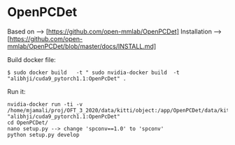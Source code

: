 # OpenPCDet
 Based on --> [https://github.com/open-mmlab/OpenPCDet]
 Installation --> [https://github.com/open-mmlab/OpenPCDet/blob/master/docs/INSTALL.md]


Build docker file:
```
$ sudo docker build   -t " sudo nvidia-docker build  -t "alibhji/cuda9_pytorch1.1:OpenPcDet" .
``` 
Run it:
``` 				
nvidia-docker run -ti -v /home/mjamali/proj/OFT_3_2020/data/kitti/object:/app/OpenPCDet/data/kitti  "alibhji/cuda9_pytorch1.1:OpenPcDet"
cd OpenPCDet/
nano setup.py --> change 'spconv==1.0' to 'spconv'
python setup.py develop
``` 
